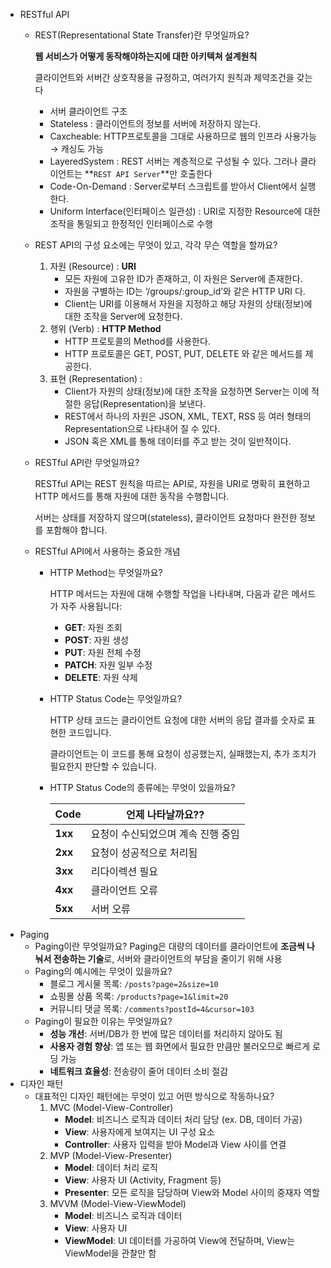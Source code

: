 - RESTful API
    - REST(Representational State Transfer)란 무엇일까요?
        
        **웹 서비스가 어떻게 동작해야하는지에 대한 아키텍쳐 설계원칙**
        
        클라이언트와 서버간 상호작용을 규정하고, 여러가지 원칙과 제약조건을 갖는다
        
        - 서버 클라이언트 구조
        - Stateless : 클라이언트의 정보를 서버에 저장하지 않는다.
        - Caxcheable: HTTP프로토콜을 그대로 사용하므로 웹의 인프라 사용가능 → 캐싱도 가능
        - LayeredSystem : REST 서버는 계층적으로 구성될 수 있다. 그러나 클라이언트는 **`REST API Server`**만 호출한다
        - Code-On-Demand : Server로부터 스크립트를 받아서 Client에서 실행한다.
        - Uniform Interface(인터페이스 일관성) : URI로 지정한 Resource에 대한 조작을 통일되고 한정적인 인터페이스로 수행
        
    - REST API의 구성 요소에는 무엇이 있고, 각각 무슨 역할을 할까요?
        1. 자원 (Resource) : **URI**
            - 모든 자원에 고유한 ID가 존재하고, 이 자원은 Server에 존재한다.
            - 자원을 구별하는 ID는 ‘/groups/:group_id’와 같은 HTTP URI 다.
            - Client는 URI를 이용해서 자원을 지정하고 해당 자원의 상태(정보)에 대한 조작을 Server에 요청한다.
        2. 행위 (Verb) : **HTTP Method**
            - HTTP 프로토콜의 Method를 사용한다.
            - HTTP 프로토콜은 GET, POST, PUT, DELETE 와 같은 메서드를 제공한다.
        3. 표현 (Representation) : 
            - Client가 자원의 상태(정보)에 대한 조작을 요청하면 Server는 이에 적절한 응답(Representation)을 보낸다.
            - REST에서 하나의 자원은 JSON, XML, TEXT, RSS 등 여러 형태의 Representation으로 나타내어 질 수 있다.
            - JSON 혹은 XML를 통해 데이터를 주고 받는 것이 일반적이다.
        
    
    
    - RESTful API란 무엇일까요?
        
        RESTful API는 REST 원칙을 따르는 API로, 자원을 URI로 명확히 표현하고 HTTP 메서드를 통해 자원에 대한 동작을 수행합니다.
        
        서버는 상태를 저장하지 않으며(stateless), 클라이언트 요청마다 완전한 정보를 포함해야 합니다.
        
    - RESTful API에서 사용하는 중요한 개념
        - HTTP Method는 무엇일까요?
            
            HTTP 메서드는 자원에 대해 수행할 작업을 나타내며, 다음과 같은 메서드가 자주 사용됩니다:
            
            - **GET**: 자원 조회
            - **POST**: 자원 생성
            - **PUT**: 자원 전체 수정
            - **PATCH**: 자원 일부 수정
            - **DELETE**: 자원 삭제
        - HTTP Status Code는 무엇일까요?
            
            HTTP 상태 코드는 클라이언트 요청에 대한 서버의 응답 결과를 숫자로 표현한 코드입니다.
            
            클라이언트는 이 코드를 통해 요청이 성공했는지, 실패했는지, 추가 조치가 필요한지 판단할 수 있습니다.
            
        - HTTP Status Code의 종류에는 무엇이 있을까요?
            
            
            | **Code** | **언제 나타날까요??** |
            | --- | --- |
            | **1xx** | 요청이 수신되었으며 계속 진행 중임  |
            | **2xx** | 요청이 성공적으로 처리됨 |
            | **3xx** | 리다이렉션 필요 |
            | **4xx** | 클라이언트 오류 |
            | **5xx** | 서버 오류 |
- Paging
    - Paging이란 무엇일까요?
    Paging은 대량의 데이터를 클라이언트에 **조금씩 나눠서 전송하는 기술**로, 서버와 클라이언트의 부담을 줄이기 위해 사용
    - Paging의 예시에는 무엇이 있을까요?
        - 블로그 게시물 목록: `/posts?page=2&size=10`
        - 쇼핑몰 상품 목록: `/products?page=1&limit=20`
        - 커뮤니티 댓글 목록: `/comments?postId=4&cursor=103`
    - Paging이 필요한 이유는 무엇일까요?
        - **성능 개선**: 서버/DB가 한 번에 많은 데이터를 처리하지 않아도 됨
        - **사용자 경험 향상**: 앱 또는 웹 화면에서 필요한 만큼만 불러오므로 빠르게 로딩 가능
        - **네트워크 효율성**: 전송량이 줄어 데이터 소비 절감
- 디자인 패턴
    - 대표적인 디자인 패턴에는 무엇이 있고 어떤 방식으로 작동하나요?
        1. MVC (Model-View-Controller)
            - **Model**: 비즈니스 로직과 데이터 처리 담당 (ex. DB, 데이터 가공)
            - **View**: 사용자에게 보여지는 UI 구성 요소
            - **Controller**: 사용자 입력을 받아 Model과 View 사이를 연결
        2. MVP (Model-View-Presenter)
            - **Model**: 데이터 처리 로직
            - **View**: 사용자 UI (Activity, Fragment 등)
            - **Presenter**: 모든 로직을 담당하며 View와 Model 사이의 중재자 역할
        3. MVVM (Model-View-ViewModel)
            - **Model**: 비즈니스 로직과 데이터
            - **View**: 사용자 UI
            - **ViewModel**: UI 데이터를 가공하여 View에 전달하며, View는 ViewModel을 관찰만 함